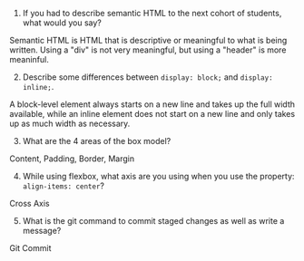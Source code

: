 1. If you had to describe semantic HTML to the next cohort of students, what would you say?

Semantic HTML is HTML that is descriptive or meaningful to what is being written. Using a "div" is not very meaningful, but using a "header" is more meaninful.

2. Describe some differences between ```display: block;``` and ```display: inline;```.

A block-level element always starts on a new line and takes up the full width available, while an inline element does not start on a new line and only takes up as much width as necessary.


3. What are the 4 areas of the box model?

Content, Padding, Border, Margin 

4. While using flexbox, what axis are you using when you use the property: ```align-items: center```?

Cross Axis

5. What is the git command to commit staged changes as well as write a message? 

Git Commit

